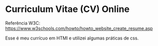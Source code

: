 # Curriculum Vitae (CV) Online

Referência W3C: https://www.w3schools.com/howto/howto_website_create_resume.asp



Esse é meu currícuo em HTMl e utilizei algumas práticas de css.